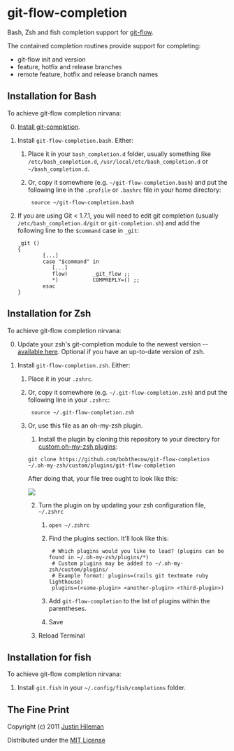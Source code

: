 git-flow-completion
===================

Bash, Zsh and fish completion support for [git-flow](http://github.com/nvie/gitflow).

The contained completion routines provide support for completing:

 * git-flow init and version
 * feature, hotfix and release branches
 * remote feature, hotfix and release branch names


Installation for Bash
---------------------

To achieve git-flow completion nirvana:

 0. [Install git-completion](http://github.com/bobthecow/git-flow-completion/wiki/Install-Bash-git-completion).

 1. Install `git-flow-completion.bash`. Either:

    1. Place it in your `bash_completion.d` folder, usually something like `/etc/bash_completion.d`,
       `/usr/local/etc/bash_completion.d` or `~/bash_completion.d`.

    2. Or, copy it somewhere (e.g. `~/git-flow-completion.bash`) and put the following line in the `.profile` or
       `.bashrc` file in your home directory:

            source ~/git-flow-completion.bash

 2. If you are using Git < 1.7.1, you will need to edit git completion (usually `/etc/bash_completion.d/git` or
    `git-completion.sh`) and add the following line to the `$command` case in `_git`:

        _git ()
        {
                [...]
                case "$command" in
                   [...]
                   flow)        _git_flow ;;		
                   *)           COMPREPLY=() ;;
                esac
        }


Installation for Zsh
--------------------

To achieve git-flow completion nirvana:

 0. Update your zsh's git-completion module to the newest version --
    [available here](http://sourceforge.net/p/zsh/code/ci/master/tree/Completion/Unix/Command/_git). Optional if you have an up-to-date version of zsh.

 1. Install `git-flow-completion.zsh`. Either:

    1. Place it in your `.zshrc`.

    2. Or, copy it somewhere (e.g. `~/.git-flow-completion.zsh`) and put the following line in
       your `.zshrc`:

            source ~/.git-flow-completion.zsh

    3. Or, use this file as an oh-my-zsh plugin.
 
         1. Install the plugin by cloning this repository to your directory for [custom oh-my-zsh plugins](https://github.com/robbyrussell/oh-my-zsh#customization):
         
         `git clone https://github.com/bobthecow/git-flow-completion ~/.oh-my-zsh/custom/plugins/git-flow-completion`
         
         After doing that, your file tree ought to look like this:
         
         ![](https://cloud.githubusercontent.com/assets/2547625/3866984/2f28fc4c-1feb-11e4-8c37-79627d655000.png)
         
         2. Turn the plugin on by updating your zsh configuration file, `~/.zshrc`
         
             1. `open ~/.zshrc`
             2. Find the plugins section. It'll look like this:
             
                     # Which plugins would you like to load? (plugins can be found in ~/.oh-my-zsh/plugins/*)
                     # Custom plugins may be added to ~/.oh-my-zsh/custom/plugins/
                     # Example format: plugins=(rails git textmate ruby lighthouse)
                     plugins=(<some-plugin> <another-plugin> <third-plugin>)
             
             3. Add `git-flow-completion` to the list of plugins within the parentheses.
             4. Save
         
         3. Reload Terminal

Installation for fish
---------------------

To achieve git-flow completion nirvana:

 1. Install `git.fish` in your `~/.config/fish/completions` folder.


The Fine Print
--------------

Copyright (c) 2011 [Justin Hileman](http://justinhileman.com)

Distributed under the [MIT License](http://creativecommons.org/licenses/MIT/)

